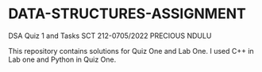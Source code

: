 # DATA-STRUCTURES-ASSIGNMENT
DSA Quiz 1 and Tasks
SCT 212-0705/2022
PRECIOUS NDULU

This repository contains solutions for Quiz One and Lab One.
I used C++ in Lab one and Python in Quiz One.
